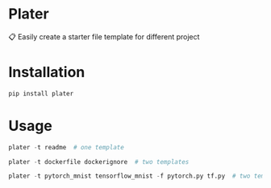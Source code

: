 # Plater

📋 Easily create a starter file template for different project

# Installation

```bash
pip install plater
```

# Usage

```python
plater -t readme  # one template

plater -t dockerfile dockerignore  # two templates

plater -t pytorch_mnist tensorflow_mnist -f pytorch.py tf.py  # two templates and rename both files

```